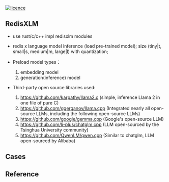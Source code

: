 [![licence](https://img.shields.io/github/license/weedge/redisxlm.svg)](https://github.com/weedge/redisxlm/blob/main/LICENSE)

## RedisXLM
- use rust/c/c++ impl redisxlm modules  

- redis x language model inference (load pre-trained model); size (tiny|t, small|s, medium|m, large|l) with quantization;

- Preload model types：
   1. embedding model
   2. generation(inference) model

- Third-party open source libraries used:
  1. https://github.com/karpathy/llama2.c (simple, inference Llama 2 in one file of pure C) 
  2. https://github.com/ggerganov/llama.cpp (Integrated nearly all open-source LLMs, including the following open-source LLMs)
  3. https://github.com/google/gemma.cpp (Google's open-source LLM)
  4. https://github.com/li-plus/chatglm.cpp (LLM open-sourced by the Tsinghua University community)
  5. https://github.com/QwenLM/qwen.cpp (Similar to chatglm, LLM open-sourced by Alibaba)

## Cases

## Reference
